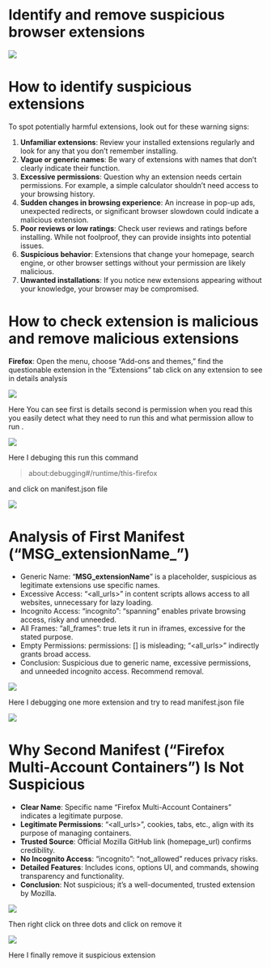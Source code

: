# **Identify and remove suspicious browser extensions**

![](https://miro.medium.com/v2/resize:fit:700/1*v19Hy_Fkbr6GeRQl-vaZZw.png)

# **How to identify suspicious extensions**

To spot potentially harmful extensions, look out for these warning signs:

1. **Unfamiliar extensions**: Review your installed extensions regularly and look for any that you don’t remember installing.
2. **Vague or generic names**: Be wary of extensions with names that don’t clearly indicate their function.
3. **Excessive permissions**: Question why an extension needs certain permissions. For example, a simple calculator shouldn’t need access to your browsing history.
4. **Sudden changes in browsing experience**: An increase in pop-up ads, unexpected redirects, or significant browser slowdown could indicate a malicious extension.
5. **Poor reviews or low ratings**: Check user reviews and ratings before installing. While not foolproof, they can provide insights into potential issues.
6. **Suspicious behavior**: Extensions that change your homepage, search engine, or other browser settings without your permission are likely malicious.
7. **Unwanted installations**: If you notice new extensions appearing without your knowledge, your browser may be compromised.

# **How to check extension is malicious and remove malicious extensions**

**Firefox**: Open the menu, choose “Add-ons and themes,” find the questionable extension in the “Extensions” tab click on any extension to see in details analysis

![](https://miro.medium.com/v2/resize:fit:700/1*5vqdsBQi7PUoZ2Pk3Q1iIg.png)

Here You can see first is details second is permission when you read this you easily detect what they need to run this and what permission allow to run .

![](https://miro.medium.com/v2/resize:fit:677/1*YPflECD34X0LDaf-jqWJ2Q.png)

Here I debuging this run this command

> about:debugging#/runtime/this-firefox
> 

and click on manifest.json file

![](https://miro.medium.com/v2/resize:fit:700/1*beZj_qYcF7lq5UTmCMs6Dw.png)

# **Analysis of First Manifest (“MSG_extensionName_”)**

- Generic Name: “__MSG_extensionName__” is a placeholder, suspicious as legitimate extensions use specific names.
- Excessive Access: “<all_urls>” in content scripts allows access to all websites, unnecessary for lazy loading.
- Incognito Access: “incognito”: “spanning” enables private browsing access, risky and unneeded.
- All Frames: “all_frames”: true lets it run in iframes, excessive for the stated purpose.
- Empty Permissions: permissions: [] is misleading; “<all_urls>” indirectly grants broad access.
- Conclusion: Suspicious due to generic name, excessive permissions, and unneeded incognito access. Recommend removal.

![](https://miro.medium.com/v2/resize:fit:446/1*1PdnDGVj6QGeBWKMKdA9_w.png)

Here I debugging one more extension and try to read manifest.json file

![](https://miro.medium.com/v2/resize:fit:679/1*tbUjaxlBvDu2F39dxg13lw.png)

# **Why Second Manifest (“Firefox Multi-Account Containers”) Is Not Suspicious**

- **Clear Name**: Specific name “Firefox Multi-Account Containers” indicates a legitimate purpose.
- **Legitimate Permissions**: “<all_urls>”, cookies, tabs, etc., align with its purpose of managing containers.
- **Trusted Source**: Official Mozilla GitHub link (homepage_url) confirms credibility.
- **No Incognito Access**: “incognito”: “not_allowed” reduces privacy risks.
- **Detailed Features**: Includes icons, options UI, and commands, showing transparency and functionality.
- **Conclusion**: Not suspicious; it’s a well-documented, trusted extension by Mozilla.

![](https://miro.medium.com/v2/resize:fit:629/1*evXbJ6HOFdOzQVpUxuaYTg.png)

Then right click on three dots and click on remove it

![](https://miro.medium.com/v2/resize:fit:700/1*R7vk68Aik6SsAH2Wi58QnA.png)

Here I finally remove it suspicious extension
